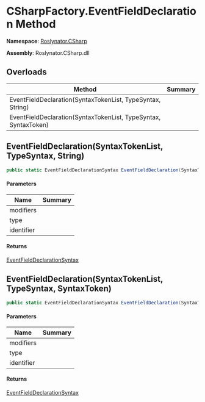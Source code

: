# CSharpFactory\.EventFieldDeclaration Method

**Namespace**: [Roslynator.CSharp](../../README.md)

**Assembly**: Roslynator\.CSharp\.dll

## Overloads

| Method | Summary |
| ------ | ------- |
| EventFieldDeclaration\(SyntaxTokenList, TypeSyntax, String\) | |
| EventFieldDeclaration\(SyntaxTokenList, TypeSyntax, SyntaxToken\) | |

## EventFieldDeclaration\(SyntaxTokenList, TypeSyntax, String\)<a name="Roslynator_CSharp_CSharpFactory_EventFieldDeclaration_Microsoft_CodeAnalysis_SyntaxTokenList_Microsoft_CodeAnalysis_CSharp_Syntax_TypeSyntax_System_String_"></a>

```csharp
public static EventFieldDeclarationSyntax EventFieldDeclaration(SyntaxTokenList modifiers, TypeSyntax type, string identifier)
```

#### Parameters

| Name | Summary |
| ---- | ------- |
| modifiers | |
| type | |
| identifier | |

#### Returns

[EventFieldDeclarationSyntax](https://docs.microsoft.com/en-us/dotnet/api/microsoft.codeanalysis.csharp.syntax.eventfielddeclarationsyntax)

## EventFieldDeclaration\(SyntaxTokenList, TypeSyntax, SyntaxToken\)<a name="Roslynator_CSharp_CSharpFactory_EventFieldDeclaration_Microsoft_CodeAnalysis_SyntaxTokenList_Microsoft_CodeAnalysis_CSharp_Syntax_TypeSyntax_System_String_"></a>

```csharp
public static EventFieldDeclarationSyntax EventFieldDeclaration(SyntaxTokenList modifiers, TypeSyntax type, SyntaxToken identifier)
```

#### Parameters

| Name | Summary |
| ---- | ------- |
| modifiers | |
| type | |
| identifier | |

#### Returns

[EventFieldDeclarationSyntax](https://docs.microsoft.com/en-us/dotnet/api/microsoft.codeanalysis.csharp.syntax.eventfielddeclarationsyntax)

